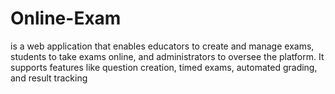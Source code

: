 # Online-Exam
is a web application that enables educators to create and manage exams, students to take exams online, and administrators to oversee the platform. It supports features like question creation, timed exams, automated grading, and result tracking
